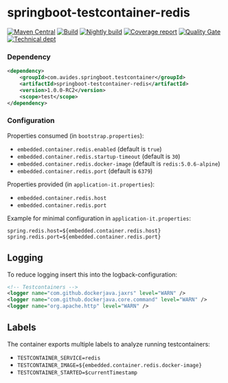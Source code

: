 # springboot-testcontainer-redis

[![Maven Central](https://img.shields.io/maven-metadata/v/http/central.maven.org/maven2/com/avides/springboot/testcontainer/springboot-testcontainer-redis/maven-metadata.xml.svg)](https://search.maven.org/#search%7Cgav%7C1%7Cg%3A%22com.avides.springboot.testcontainer%22%20AND%20a%3A%22springboot-testcontainer-redis%22)
[![Build](https://github.com/springboot-testcontainer/springboot-testcontainer-redis/workflows/release/badge.svg)](https://github.com/springboot-testcontainer/springboot-testcontainer-redis/actions)
[![Nightly build](https://github.com/springboot-testcontainer/springboot-testcontainer-redis/workflows/nightly/badge.svg)](https://github.com/springboot-testcontainer/springboot-testcontainer-redis/actions)
[![Coverage report](https://sonarcloud.io/api/project_badges/measure?project=springboot-testcontainer_springboot-testcontainer-redis&metric=coverage)](https://sonarcloud.io/dashboard?id=springboot-testcontainer_springboot-testcontainer-redis)
[![Quality Gate](https://sonarcloud.io/api/project_badges/measure?project=springboot-testcontainer_springboot-testcontainer-redis&metric=alert_status)](https://sonarcloud.io/dashboard?id=springboot-testcontainer_springboot-testcontainer-redis)
[![Technical dept](https://sonarcloud.io/api/project_badges/measure?project=springboot-testcontainer_springboot-testcontainer-redis&metric=sqale_index)](https://sonarcloud.io/dashboard?id=springboot-testcontainer_springboot-testcontainer-redis)

### Dependency
```xml
<dependency>
	<groupId>com.avides.springboot.testcontainer</groupId>
	<artifactId>springboot-testcontainer-redis</artifactId>
	<version>1.0.0-RC2</version>
	<scope>test</scope>
</dependency>
```

### Configuration
Properties consumed (in `bootstrap.properties`):
- `embedded.container.redis.enabled` (default is `true`)
- `embedded.container.redis.startup-timeout` (default is `30`)
- `embedded.container.redis.docker-image` (default is `redis:5.0.6-alpine`)
- `embedded.container.redis.port` (default is `6379`)

Properties provided (in `application-it.properties`):
- `embedded.container.redis.host`
- `embedded.container.redis.port`

Example for minimal configuration in `application-it.properties`:
```
spring.redis.host=${embedded.container.redis.host} 
spring.redis.port=${embedded.container.redis.port}
```

## Logging
To reduce logging insert this into the logback-configuration:
```xml
<!-- Testcontainers -->
<logger name="com.github.dockerjava.jaxrs" level="WARN" />
<logger name="com.github.dockerjava.core.command" level="WARN" />
<logger name="org.apache.http" level="WARN" />
```

## Labels
The container exports multiple labels to analyze running testcontainers:
- `TESTCONTAINER_SERVICE=redis`
- `TESTCONTAINER_IMAGE=${embedded.container.redis.docker-image}`
- `TESTCONTAINER_STARTED=$currentTimestamp`
